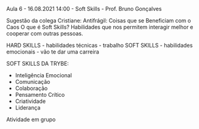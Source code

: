 Aula 6 - 16.08.2021
14:00 - Soft Skills - Prof. Bruno Gonçalves


Sugestão da colega Cristiane: Antifrágil: Coisas que se Beneficiam com o Caos 
O que é Soft Skills?
Habilidades que nos permitem interagir melhor e cooperar com outras pessoas.

HARD SKILLS - habilidades técnicas - trabalho
SOFT SKILLS - habilidades emocionais - vão te dar uma carreira

SOFT SKILLS DA TRYBE:
- Inteligência Emocional
- Comunicação
- Colaboração
- Pensamento Crítico
- Criatividade
- Liderança

Atividade em grupo
